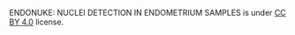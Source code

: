 ENDONUKE: NUCLEI DETECTION IN ENDOMETRIUM SAMPLES is under [CC BY 4.0](https://creativecommons.org/licenses/by/4.0/legalcode) license.